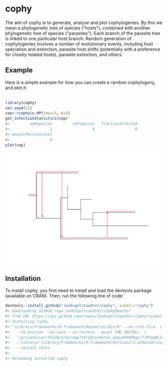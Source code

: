 
<!-- README.md is generated from README.Rmd. Please edit that file -->
cophy
=====

The aim of cophy is to generate, analyse and plot cophylogenies. By this we mean a phylogenetic tree of species ("hosts"), combined with another phylogenetic tree of species ("parasites"). Each branch of the parasite tree is linked to one particular host branch. Random generation of cophylogenies involves a number of evolutionary events, including host speciation and extinction, parasite host shifts (potentially with a preference for closely related hosts), parasite extinction, and others.

Example
-------

Here is a simple example for how you can create a random cophylogeny, and plot it:

``` r

library(cophy)
set.seed(12)
cop<-rcophylo_HP(tmax=5, K=5)
get_infectionStatistics(cop)
#>         noHspecies         noPspecies   fractionInfected 
#>                  1                  0                  0 
#> meanInfectionLevel 
#>                  0
plot(cop)
```

![](exampleFigs/README-example-1.png)

Installation
------------

To install cophy, you first need to install and load the devtools package (available on CRAN). Then, run the following line of code:

``` r
devtools::install_github("JanEngelstaedter/cophy", subdir="cophy")
#> Downloading GitHub repo JanEngelstaedter/cophy@master
#> from URL https://api.github.com/repos/JanEngelstaedter/cophy/zipball/master
#> Installing cophy
#> '/Library/Frameworks/R.framework/Resources/bin/R' --no-site-file  \
#>   --no-environ --no-save --no-restore --quiet CMD INSTALL  \
#>   '/private/var/folders/8z/mqp724ld2n1c6krws_2pqvdh0000gn/T/RtmpNL1sUB/devtoolsdff5744881d/JanEngelstaedter-cophy-40c5c9b/cophy'  \
#>   --library='/Library/Frameworks/R.framework/Versions/3.3/Resources/library'  \
#>   --install-tests
#> 
#> Reloading installed cophy
```
